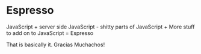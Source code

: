 # Espresso
JavaScript + server side JavaScript - shitty parts of JavaScript + More stuff to add on to JavaScript = Espresso

That is basically it. Gracias Muchachos!
